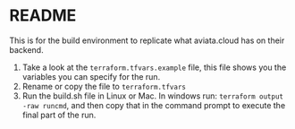 # README

This is for the build environment to replicate what aviata.cloud has on their backend.

1. Take a look at the `terraform.tfvars.example` file, this file shows you the variables you can specify for the run.
2. Rename or copy the file to `terraform.tfvars`
3. Run the build.sh file in Linux or Mac. In windows run: `terraform output -raw runcmd`, and then copy that in the command prompt to execute the final part of the run.

